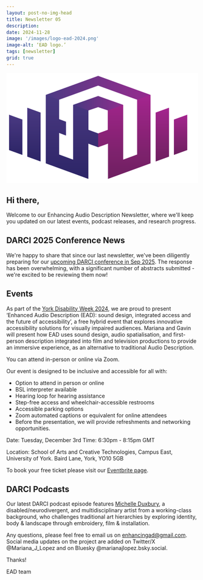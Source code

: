 ```yaml
---
layout: post-no-img-head
title: Newsletter 05
description:
date: 2024-11-28
image: '/images/logo-ead-2024.png'
image-alt: ‘EAD logo.’
tags: [newsletter]
grid: true
---
```


![](/images/logo-ead-2024.png)

## Hi there,

Welcome to our Enhancing Audio Description Newsletter, where we'll keep you updated on our latest events, podcast releases, and research progress.

## DARCI 2025 Conference News

We're happy to share that since our last newsletter, we've been diligently preparing for our [upcoming DARCI conference in Sep 2025](darci-conference-announcement). The response has been overwhelming, with a significant number of abstracts submitted - we're excited to be reviewing them now!
​
## Events

As part of the [York Disability Week 2024](https://sites.google.com/view/iddpyork), we are proud to present ‘Enhanced Audio Description (EAD): sound design, integrated access and the future of accessibility’, a free hybrid event that explores innovative accessibility solutions for visually impaired audiences. Mariana and Gavin will present how EAD uses sound design, audio spatialisation, and first-person description integrated into film and television productions to provide an immersive experience, as an alternative to traditional Audio Description.

You can attend in-person or online via Zoom.

Our event is designed to be inclusive and accessible for all with:

- Option to attend in person or online
- BSL interpreter available
- Hearing loop for hearing assistance
- Step-free access and wheelchair-accessible restrooms
- Accessible parking options
- Zoom automated captions or equivalent for online attendees
- Before the presentation, we will provide refreshments and networking opportunities.

Date: Tuesday, December 3rd Time: 6:30pm - 8:15pm GMT

Location: School of Arts and Creative Technologies, Campus East, University of York. Baird Lane, York, YO10 5GB

To book your free ticket please visit our [Eventbrite page](https://www.eventbrite.co.uk/e/enhanced-audio-description-ead-sound-design-and-integrated-access-tickets-1034867244787).

## DARCI Podcasts

Our latest DARCI podcast episode features [Michelle Duxbury](darci-11), a disabled/neurodivergent, and multidisciplinary artist from a working-class background, who challenges traditional art hierarchies by exploring identity, body & landscape through embroidery, film & installation.


Any questions, please feel free to email us on enhancingad@gmail.com. Social media updates on the project are added on Twitter/X @Mariana_J_Lopez and on Bluesky @marianajlopez.bsky.social.

Thanks!

​EAD team​